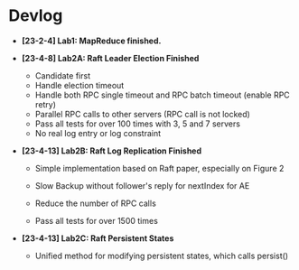# Devlog

- **[23-2-4] Lab1: MapReduce finished.**
- **[23-4-8] Lab2A: Raft Leader Election Finished**
  - Candidate first
  - Handle election timeout
  - Handle both RPC single timeout and RPC batch timeout (enable RPC retry)
  - Parallel RPC calls to other servers (RPC call is not locked)
  - Pass all tests for over 100 times with 3, 5 and 7 servers
  - No real log entry or log constraint
- **[23-4-13] Lab2B: Raft Log Replication Finished**
  
  - Simple implementation based on Raft paper, especially on Figure 2
  
  - Slow Backup without follower's reply for nextIndex for AE
  
  - Reduce the number of RPC calls
  
  - Pass all tests for over 1500 times
- **[23-4-13] Lab2C: Raft Persistent States**
  - Unified method for modifying persistent states, which calls persist()

